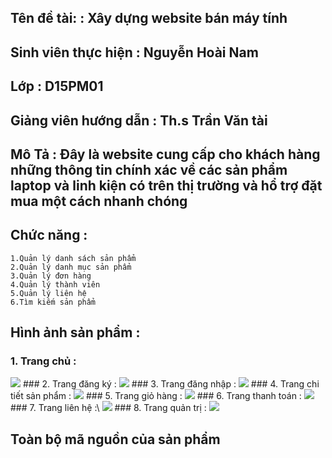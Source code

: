 ## Tên đề tài:  : Xây dựng website bán máy tính
## Sinh viên thực hiện : Nguyễn Hoài Nam
## Lớp : D15PM01
## Giảng viên hướng dẫn : Th.s Trần Văn tài
## Mô Tả : Đây là website cung cấp cho khách hàng những thông tin chính xác về các sản phẩm laptop và linh kiện có trên thị trường và hổ trợ đặt mua một cách nhanh chóng
## Chức năng : 
```
1.Quản lý danh sách sản phẩm
2.Quản lý danh mục sản phẩm
3.Quản lý đơn hàng
4.Quản lý thành viên
5.Quản lý liên hệ
6.Tìm kiếm sản phẩm
```
## Hình ảnh sản phẩm :
### 1. Trang chủ : 
 <img src="https://i.imgur.com/XVM63s1.png">
### 2. Trang đăng ký :
 <img src="https://i.imgur.com/5PHlgcU.png">
### 3. Trang đăng nhập :
 <img src="https://i.imgur.com/NIwp6PG.png">
### 4. Trang chi tiết sản phẩm :
 <img src="https://i.imgur.com/ZkIahKM.png">
### 5. Trang giỏ hàng :
 <img src="https://i.imgur.com/9d9NA68.png">
### 6. Trang thanh toán :
 <img src="https://i.imgur.com/FLQeyla.png">
### 7. Trang liên hệ :\
 <img src="https://i.imgur.com/GvchUao.png">
### 8. Trang quản trị : 
<img src="https://i.imgur.com/fwpE1Jg.png">

## Toàn bộ mã nguồn của sản phẩm